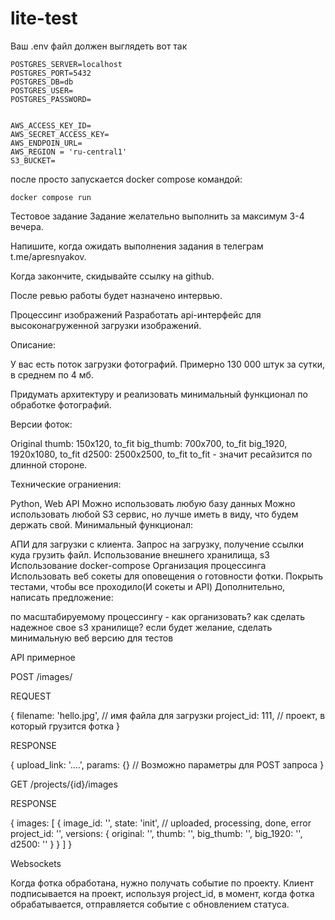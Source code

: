 # lite-test
Ваш .env файл должен выглядеть вот так
```
POSTGRES_SERVER=localhost
POSTGRES_PORT=5432
POSTGRES_DB=db
POSTGRES_USER=
POSTGRES_PASSWORD=


AWS_ACCESS_KEY_ID=
AWS_SECRET_ACCESS_KEY=
AWS_ENDPOIN_URL=
AWS_REGION = 'ru-central1'
S3_BUCKET=
```
после просто запускается docker compose командой:
```
docker compose run
```

Тестовое задание
Задание желательно выполнить за максимум 3-4 вечера.

Напишите, когда ожидать выполнения задания в телеграм t.me/apresnyakov.

Когда закончите, скидывайте ссылку на github.

После ревью работы будет назначено интервью.

Процессинг изображений
Разработать api-интерфейс для высоконагруженной загрузки изображений.

Описание:

У вас есть поток загрузки фотографий. Примерно 130 000 штук за сутки, в среднем по 4 мб.

Придумать архитектуру и реализовать минимальный функционал по обработке фотографий.

Версии фоток:

Original
thumb: 150x120, to_fit
big_thumb: 700x700, to_fit
big_1920, 1920x1080, to_fit
d2500: 2500x2500, to_fit
to_fit - значит ресайзится по длинной стороне.

Технические ограниения:

Python, Web API
Можно использовать любую базу данных
Можно использовать любой S3 сервис, но лучше иметь в виду, что будем держать свой.
Минимальный функционал:

АПИ для загрузки с клиента. Запрос на загрузку, получение ссылки куда грузить файл.
Использование внешнего хранилища, s3
Использование docker-compose
Организация процессинга
Использовать веб сокеты для оповещения о готовности фотки.
Покрыть тестами, чтобы все проходило(И сокеты и API)
Дополнительно, написать предложение:

по масштабируемому процессингу - как организовать?
как сделать надежное свое s3 хранилище?
если будет желание, сделать минимальную веб версию для тестов

API примерное

POST /images/

REQUEST

{
 filename: 'hello.jpg', // имя файла для загрузки
 project_id: 111, // проект, в который грузится фотка
}

RESPONSE

{
   upload_link: '....',
   params: {} // Возможно параметры для POST запроса
}

GET /projects/{id}/images

RESPONSE

{
 images: [
  {
   image_id: '',
   state: 'init', // uploaded, processing, done, error
   project_id: '',
   versions: {
    original: '',
    thumb: '',
    big_thumb: '',
    big_1920: '',
    d2500: ''
   }
  }
 ]
}

Websockets

Когда фотка обработана, нужно получать событие по проекту. Клиент подписывается на проект, используя project_id, в момент, когда фотка обрабатывается, отправляется событие с обновлением статуса.
